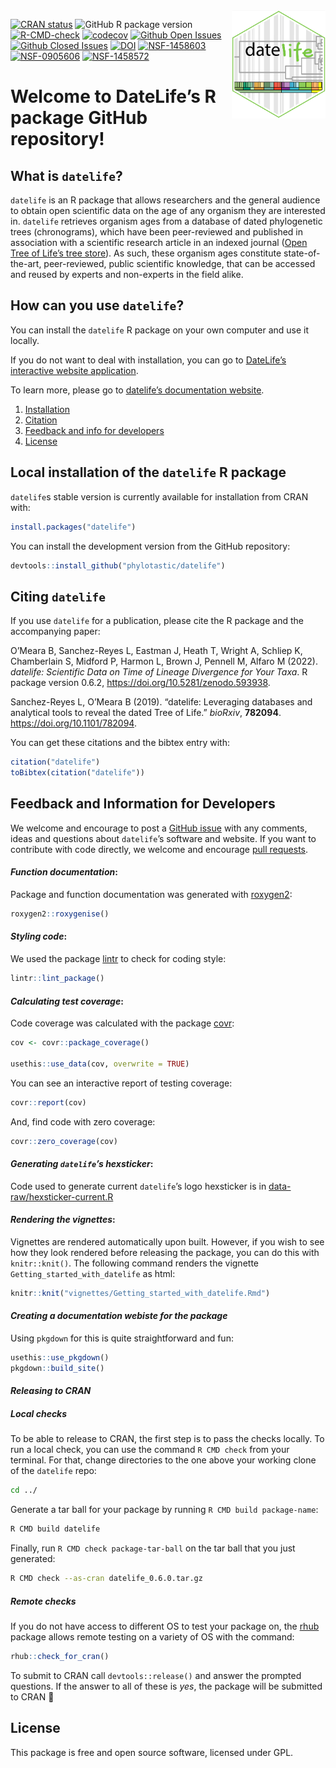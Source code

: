 
<!-- README.md is generated from README.Rmd. Make sure to edit the .Rmd file and not the .md -->

<img src='man/figures/datelife-hexsticker-ai.png' align='right' style='width:150px' />

<!-- badges: start -->
<!-- [![R build status](https://github.com/phylotastic/datelife/workflows/R-CMD-check/badge.svg)](https://github.com/phylotastic/datelife/actions) -->

[![CRAN
status](https://www.r-pkg.org/badges/version/datelife)](https://CRAN.R-project.org/package=datelife)
![GitHub R package
version](https://img.shields.io/github/r-package/v/phylotastic/datelife?color=pink&label=GitHub)
[![R-CMD-check](https://github.com/phylotastic/datelife/workflows/R-CMD-check/badge.svg)](https://github.com/phylotastic/datelife/actions)
[![codecov](https://codecov.io/gh/phylotastic/datelife/branch/master/graph/badge.svg)](https://app.codecov.io/gh/phylotastic/datelife)
[![Github Open
Issues](https://img.shields.io/github/issues-raw/phylotastic/datelife.svg)](https://github.com/phylotastic/datelife/issues)
[![Github Closed
Issues](https://img.shields.io/github/issues-closed-raw/phylotastic/datelife.svg)](https://github.com/phylotastic/datelife/issues?q=is%3Aissue+is%3Aclosed)
[![DOI](https://zenodo.org/badge/23036/phylotastic/datelife.svg)](https://zenodo.org/badge/latestdoi/23036/phylotastic/datelife)
[![NSF-1458603](https://img.shields.io/badge/NSF-1458603-white.svg)](https://nsf.gov/awardsearch/showAward?AWD_ID=1458603)
[![NSF-0905606](https://img.shields.io/badge/NSF-0905606-white.svg)](https://nsf.gov/awardsearch/showAward?AWD_ID=0905606)
[![NSF-1458572](https://img.shields.io/badge/NSF-1458572-white.svg)](https://nsf.gov/awardsearch/showAward?AWD_ID=1458572)
<!-- badges: end -->

# Welcome to DateLife’s R package GitHub repository!

## What is `datelife`?

`datelife` is an R package that allows researchers and the general
audience to obtain open scientific data on the age of any organism they
are interested in. `datelife` retrieves organism ages from a database of
dated phylogenetic trees (chronograms), which have been peer-reviewed
and published in association with a scientific research article in an
indexed journal ([Open Tree of Life’s tree
store](https://tree.opentreeoflife.org/curator)). As such, these
organism ages constitute state-of-the-art, peer-reviewed, public
scientific knowledge, that can be accessed and reused by experts and
non-experts in the field alike.

## How can you use `datelife`?

You can install the `datelife` R package on your own computer and use it
locally.

If you do not want to deal with installation, you can go to [DateLife’s
interactive website
application](http://datelife.opentreeoflife.org/query/).

<!--
Get a phylogenetic tree with branch lengths proportional to geologic time (aka a
_**chronogram**_) of any two or more lineages of interest to you.

You can also date a phylogenetic tree of your own making (or choosing one from the literature), using node ages from chronograms found with `datelife` as secondary calibrations.
-->

To learn more, please go to [datelife’s documentation
website](http://phylotastic.org/datelife/index.html).

1.  [Installation](#installation)
2.  [Citation](#citation)
3.  [Feedback and info for developers](#feedback)
4.  [License](#license)

## Local installation of the `datelife` R package

`datelife`s stable version is currently available for installation from
CRAN with:

``` r
install.packages("datelife")
```

You can install the development version from the GitHub repository:

``` r
devtools::install_github("phylotastic/datelife")
```

## Citing `datelife`

If you use `datelife` for a publication, please cite the R package and
the accompanying paper:

<p>
O’Meara B, Sanchez-Reyes L, Eastman J, Heath T, Wright A, Schliep K,
Chamberlain S, Midford P, Harmon L, Brown J, Pennell M, Alfaro M (2022).
<em>datelife: Scientific Data on Time of Lineage Divergence for Your
Taxa</em>. R package version 0.6.2,
<a href="https://doi.org/10.5281/zenodo.593938">https://doi.org/10.5281/zenodo.593938</a>.
</p>
<p>
Sanchez-Reyes L, O’Meara B (2019). “datelife: Leveraging databases and
analytical tools to reveal the dated Tree of Life.” <em>bioRxiv</em>,
<b>782094</b>.
<a href="https://doi.org/10.1101/782094">https://doi.org/10.1101/782094</a>.
</p>

You can get these citations and the bibtex entry with:

``` r
citation("datelife")
toBibtex(citation("datelife"))
```

<!--.bibtex files are available-->

## Feedback and Information for Developers

We welcome and encourage to post a [GitHub
issue](https://github.com/phylotastic/datelife/issues/new) with any
comments, ideas and questions about `datelife`’s software and website.
If you want to contribute with code directly, we welcome and encourage
[pull requests](https://github.com/phylotastic/datelife/pulls).

#### *Function documentation*:

Package and function documentation was generated with
[roxygen2](https://CRAN.R-project.org/package=roxygen2):

``` r
roxygen2::roxygenise()
```

#### *Styling code*:

We used the package [lintr](https://CRAN.R-project.org/package=lintr) to
check for coding style:

``` r
lintr::lint_package()
```

#### *Calculating test coverage*:

Code coverage was calculated with the package
[covr](https://CRAN.R-project.org/package=covr):

``` r
cov <- covr::package_coverage()

usethis::use_data(cov, overwrite = TRUE)
```

You can see an interactive report of testing coverage:

``` r
covr::report(cov)
```

And, find code with zero coverage:

``` r
covr::zero_coverage(cov)
```

#### *Generating `datelife`’s hexsticker*:

Code used to generate current `datelife`’s logo hexsticker is in
[data-raw/hexsticker-current.R](https://github.com/phylotastic/datelife/blob/master/data-raw/hexsticker-current.R)

#### *Rendering the vignettes*:

Vignettes are rendered automatically upon built. However, if you wish to
see how they look rendered before releasing the package, you can do this
with `knitr::knit()`. The following command renders the vignette
`Getting_started_with_datelife` as html:

``` r
knitr::knit("vignettes/Getting_started_with_datelife.Rmd")
```

#### *Creating a documentation webiste for the package*

Using `pkgdown` for this is quite straightforward and fun:

``` r
usethis::use_pkgdown()
pkgdown::build_site()
```

#### *Releasing to CRAN*

##### ***Local checks***

To be able to release to CRAN, the first step is to pass the checks
locally. To run a local check, you can use the command `R CMD check`
from your terminal. For that, change directories to the one above your
working clone of the `datelife` repo:

``` bash
cd ../
```

Generate a tar ball for your package by running
`R CMD build package-name`:

``` bash
R CMD build datelife
```

Finally, run `R CMD check package-tar-ball` on the tar ball that you
just generated:

``` bash
R CMD check --as-cran datelife_0.6.0.tar.gz
```

##### ***Remote checks***

If you do not have access to different OS to test your package on, the
[rhub](https://CRAN.R-project.org/package=rhub) package allows remote
testing on a variety of OS with the command:

``` r
rhub::check_for_cran()
```

To submit to CRAN call `devtools::release()` and answer the prompted
questions. If the answer to all of these is *yes*, the package will be
submitted to CRAN :rocket:

## License

This package is free and open source software, licensed under GPL.
